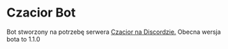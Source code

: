 # Czacior Bot
Bot stworzony na potrzebę serwera [Czacior na Discordzie.](https://discord.gg/XWCxeUZ)
Obecna wersja bota to 1.1.0
